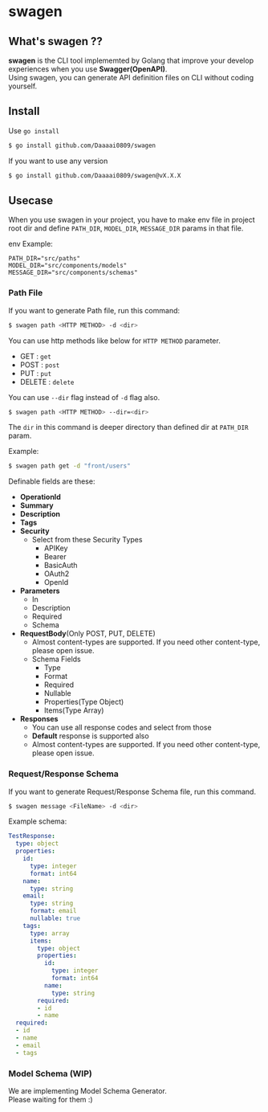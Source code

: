# swagen

## What's swagen ??
**swagen** is the CLI tool implememted by Golang that improve your develop experiences when you use **Swagger(OpenAPI)**.  
Using swagen, you can generate API definition files on CLI without coding yourself.

## Install

Use `go install`

```bash
$ go install github.com/Daaaai0809/swagen
```

If you want to use any version

```bash
$ go install github.com/Daaaai0809/swagen@vX.X.X
```

## Usecase

When you use swagen in your project, you have to make env file in project root dir and define `PATH_DIR`, `MODEL_DIR`, `MESSAGE_DIR` params in that file.  

env Example:
```env
PATH_DIR="src/paths"
MODEL_DIR="src/components/models"
MESSAGE_DIR="src/components/schemas"
```

### Path File

If you want to generate Path file, run this command:
```bash
$ swagen path <HTTP METHOD> -d <dir>
```

You can use http methods like below for `HTTP METHOD` parameter.

- GET : `get`
- POST : `post`
- PUT : `put`
- DELETE : `delete`

You can use `--dir` flag instead of `-d` flag also.

```bash
$ swagen path <HTTP METHOD> --dir=<dir>
```

The `dir` in this command is deeper directory than defined dir at `PATH_DIR` param.  

Example:
```bash
$ swagen path get -d "front/users"
```

Definable fields are these:
- **OperationId**
- **Summary**
- **Description**
- **Tags**
- **Security**
    - Select from these Security Types
        - APIKey
        - Bearer
        - BasicAuth
        - OAuth2
        - OpenId
- **Parameters**
    - In
    - Description
    - Required
    - Schema
- **RequestBody**(Only POST, PUT, DELETE)
    - Almost content-types are supported. If you need other content-type, please open issue.
    - Schema Fields
        - Type
        - Format
        - Required
        - Nullable
        - Properties(Type Object)
        - Items(Type Array)
- **Responses**
    - You can use all response codes and select from those
    - **Default** response is supported also
    - Almost content-types are supported. If you need other content-type, please open issue.

### Request/Response Schema
If you want to generate Request/Response Schema file, run this command.
```bash
$ swagen message <FileName> -d <dir>
```

Example schema:
```yaml
TestResponse:
  type: object
  properties:
    id:
      type: integer
      format: int64
    name:
      type: string
    email:
      type: string
      format: email
      nullable: true
    tags:
      type: array
      items:
        type: object
        properties:
          id:
            type: integer
            format: int64
          name:
            type: string
        required:
        - id
        - name
  required:
  - id
  - name
  - email
  - tags
```

### Model Schema (WIP)
We are implementing Model Schema Generator.  
Please waiting for them :)
